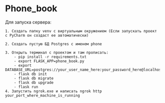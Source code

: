 # Phone_book

Для запуска сервера:

	1. Создать папку venv с виртуальным окружением (Если запускать проект с PyCharm он создаст ее автоматически)

	2. Создать пустую БД Postgres с именем phone

	3. Открыть терминал с проектом и там прописать:
		- pip install -r requirements.txt
		- export FLASK_APP=phone_book.py
		- export DATABASE_URL=postgres://your_user_name_here:your_password_here@localhost/phone
		- flask db init
		- flask db migrate
		- flask db upgrade
		- flask run
	4. Запустить ngrok.exe и написать ngrok http your_port_where_machine_is_running